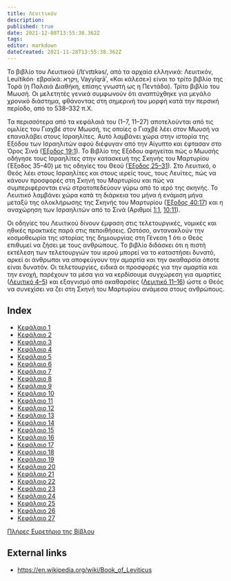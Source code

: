 ```yaml
---
title: Λευιτικόν
description: 
published: true
date: 2021-12-08T13:55:38.362Z
tags: 
editor: markdown
dateCreated: 2021-11-28T13:55:38.362Z
---
```


Το βιβλίο του Λευιτικού (/lɪˈvɪtɪkəs/, από τα αρχαία ελληνικά: Λευιτικόν, Leuïtikón· εβραϊκά: וַיִּקְרָא, Vayyīqrāʾ, «Και κάλεσε») είναι το τρίτο βιβλίο της Τορά (η Παλαιά Διαθήκη, επίσης γνωστή ως η Πεντάδα). Τρίτο βιβλίο του Μωυσή. Οι μελετητές γενικά συμφωνούν ότι αναπτύχθηκε για μεγάλο χρονικό διάστημα, φθάνοντας στη σημερινή του μορφή κατά την περσική περίοδο, από το 538–332 π.Χ.

Τα περισσότερα από τα κεφάλαιά του (1–7, 11–27) αποτελούνται από τις ομιλίες του Γιαχβέ στον Μωυσή, τις οποίες ο Γιαχβέ λέει στον Μωυσή να επαναλάβει στους Ισραηλίτες. Αυτό λαμβάνει χώρα στην ιστορία της Εξόδου των Ισραηλιτών αφού διέφυγαν από την Αίγυπτο και έφτασαν στο Όρος Σινά ([Έξοδος 19:1](/el/Bible/Exodus/19#v1)). Το Βιβλίο της Εξόδου αφηγείται πώς ο Μωυσής οδήγησε τους Ισραηλίτες στην κατασκευή της Σκηνής του Μαρτυρίου (Έξοδος 35–40) με τις οδηγίες του Θεού ([Έξοδος 25–31](/el/Bible/Exodus/25)). Στο Λευιτικό, ο Θεός λέει στους Ισραηλίτες και στους ιερείς τους, τους Λευίτες, πώς να κάνουν προσφορές στη Σκηνή του Μαρτυρίου και πώς να συμπεριφέρονται ενώ στρατοπεδεύουν γύρω από το ιερό της σκηνής. Το Λευιτικό λαμβάνει χώρα κατά τη διάρκεια του μήνα ή ενάμιση μήνα μεταξύ της ολοκλήρωσης της Σκηνής του Μαρτυρίου ([Έξοδος 40:17](/el/Bible/Exodus/40#v17)) και η αναχώρηση των Ισραηλιτών από το Σινά (Αριθμοί [1:1](/el/Bible/Numbers/1#v1), [10:11](/el/Bible/Numbers/10#v11)).

Οι οδηγίες του Λευιτικού δίνουν έμφαση στις τελετουργικές, νομικές και ηθικές πρακτικές παρά στις πεποιθήσεις. Ωστόσο, αντανακλούν την κοσμοθεωρία της ιστορίας της δημιουργίας στη Γένεση 1 ότι ο Θεός επιθυμεί να ζήσει με τους ανθρώπους. Το βιβλίο διδάσκει ότι η πιστή εκτέλεση των τελετουργιών του ιερού μπορεί να το καταστήσει δυνατό, αρκεί οι άνθρωποι να αποφεύγουν την αμαρτία και την ακαθαρσία όποτε είναι δυνατόν. Οι τελετουργίες, ειδικά οι προσφορές για την αμαρτία και την ενοχή, παρέχουν τα μέσα για να κερδίσουμε συγχώρεση για αμαρτίες ([Λευιτικό 4–5](/el/Bible/Leviticus/4)) και εξαγνισμό από ακαθαρσίες ([Λευιτικό 11–16](/el/Bible/Leviticus/11)) ώστε ο Θεός να συνεχίσει να ζει στη Σκηνή του Μαρτυρίου ανάμεσα στους ανθρώπους. 



## Index

- [Κεφάλαιο 1](/el/Bible/Leviticus/1)
- [Κεφάλαιο 2](/el/Bible/Leviticus/2)
- [Κεφάλαιο 3](/el/Bible/Leviticus/3)
- [Κεφάλαιο 4](/el/Bible/Leviticus/4)
- [Κεφάλαιο 5](/el/Bible/Leviticus/5)
- [Κεφάλαιο 6](/el/Bible/Leviticus/6)
- [Κεφάλαιο 7](/el/Bible/Leviticus/7)
- [Κεφάλαιο 8](/el/Bible/Leviticus/8)
- [Κεφάλαιο 9](/el/Bible/Leviticus/9)
- [Κεφάλαιο 10](/el/Bible/Leviticus/10)
- [Κεφάλαιο 11](/el/Bible/Leviticus/11)
- [Κεφάλαιο 12](/el/Bible/Leviticus/12)
- [Κεφάλαιο 13](/el/Bible/Leviticus/13)
- [Κεφάλαιο 14](/el/Bible/Leviticus/14)
- [Κεφάλαιο 15](/el/Bible/Leviticus/15)
- [Κεφάλαιο 16](/el/Bible/Leviticus/16)
- [Κεφάλαιο 17](/el/Bible/Leviticus/17)
- [Κεφάλαιο 18](/el/Bible/Leviticus/18)
- [Κεφάλαιο 19](/el/Bible/Leviticus/19)
- [Κεφάλαιο 20](/el/Bible/Leviticus/20)
- [Κεφάλαιο 21](/el/Bible/Leviticus/21)
- [Κεφάλαιο 22](/el/Bible/Leviticus/22)
- [Κεφάλαιο 23](/el/Bible/Leviticus/23)
- [Κεφάλαιο 24](/el/Bible/Leviticus/24)
- [Κεφάλαιο 25](/el/Bible/Leviticus/25)
- [Κεφάλαιο 26](/el/Bible/Leviticus/26)
- [Κεφάλαιο 27](/el/Bible/Leviticus/27)

[Πλήρες Ευρετήριο της Βίβλου](/el/index/bible)


## External links

- https://en.wikipedia.org/wiki/Book_of_Leviticus